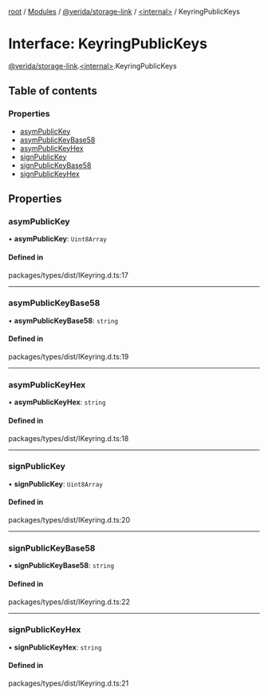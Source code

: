 [root](../README.md) / [Modules](../modules.md) / [@verida/storage-link](../modules/verida_storage_link.md) / [<internal\>](../modules/verida_storage_link._internal_.md) / KeyringPublicKeys

# Interface: KeyringPublicKeys

[@verida/storage-link](../modules/verida_storage_link.md).[<internal\>](../modules/verida_storage_link._internal_.md).KeyringPublicKeys

## Table of contents

### Properties

- [asymPublicKey](verida_storage_link._internal_.KeyringPublicKeys.md#asympublickey)
- [asymPublicKeyBase58](verida_storage_link._internal_.KeyringPublicKeys.md#asympublickeybase58)
- [asymPublicKeyHex](verida_storage_link._internal_.KeyringPublicKeys.md#asympublickeyhex)
- [signPublicKey](verida_storage_link._internal_.KeyringPublicKeys.md#signpublickey)
- [signPublicKeyBase58](verida_storage_link._internal_.KeyringPublicKeys.md#signpublickeybase58)
- [signPublicKeyHex](verida_storage_link._internal_.KeyringPublicKeys.md#signpublickeyhex)

## Properties

### asymPublicKey

• **asymPublicKey**: `Uint8Array`

#### Defined in

packages/types/dist/IKeyring.d.ts:17

___

### asymPublicKeyBase58

• **asymPublicKeyBase58**: `string`

#### Defined in

packages/types/dist/IKeyring.d.ts:19

___

### asymPublicKeyHex

• **asymPublicKeyHex**: `string`

#### Defined in

packages/types/dist/IKeyring.d.ts:18

___

### signPublicKey

• **signPublicKey**: `Uint8Array`

#### Defined in

packages/types/dist/IKeyring.d.ts:20

___

### signPublicKeyBase58

• **signPublicKeyBase58**: `string`

#### Defined in

packages/types/dist/IKeyring.d.ts:22

___

### signPublicKeyHex

• **signPublicKeyHex**: `string`

#### Defined in

packages/types/dist/IKeyring.d.ts:21
